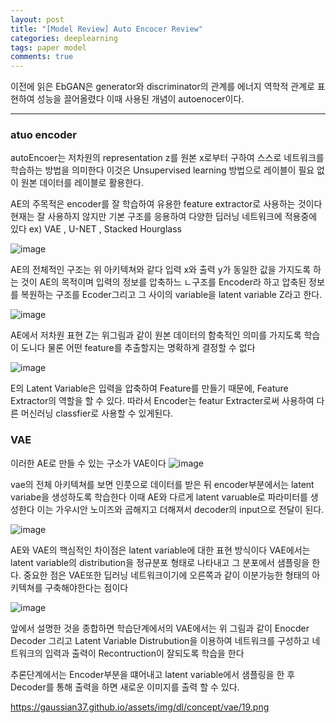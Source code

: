 ```yaml
---
layout: post
title: "[Model Review] Auto Encocer Review"
categories: deeplearning
tags: paper model
comments: true
---
```


이전에 읽은 EbGAN은 generator와 discriminator의 관계를 에너지 역학적 관계로 표현하여 성능을 끌어올렸다 이때 사용된 개념이
autoenocer이다. 

------------

### atuo encoder
autoEncoer는 저차원의 representation z를 원본 x로부터 구하여 스스로 네트워크를 학습하는 방법을 의미한다 이것은
Unsupervised learning 방법으로 레이블이 필요 없이 원본 데이터를 레이블로 활용한다.

AE의 주목적은 encoder를 잘 학습하여 유용한 feature extractor로 사용하는 것이다 현재는 잘 사용하지 않지만 기본 구조를 
응용하여 다양한 딥러닝 네트워크에 적용중에 있다 ex) VAE , U-NET , Stacked Hourglass

![image](https://user-images.githubusercontent.com/65720894/133219676-762224ba-5b72-4324-ac45-086ec3de550f.png)

AE의 전체적인 구조는 위 아키텍쳐와 같다 입력 x와 출력 y가 동일한 값을 가지도록 하는 것이 AE의 목적이며 입력의 정보를 압축하느 ㄴ구조를
Encoder라 하고 압축된 정보를 복원하는 구조를 Ecoder그리고 그 사이의 variable을 latent variable Z라고 한다.


![image](https://user-images.githubusercontent.com/65720894/133220268-4f87fa71-3007-4a72-83b7-f05b88053995.png)

AE에서 저차원 표현 Z는 위그림과 같이 원본 데이터의 함축적인 의미를 가지도록 학습이 도니다 물론 어떤 feature를 추출할지는
명확하게 결정할 수 없다 

![image](https://user-images.githubusercontent.com/65720894/133220537-ee05d267-0ed9-4899-9c6d-17032eb9f5a3.png)

E의 Latent Variable은 입력을 압축하여 Feature를 만들기 때문에, Feature Extractor의 역할을 할 수 있다. 따라서 Encoder는
featur Extracter로써 사용하여 다른 머신러닝 classfier로 사용할 수 있게된다. 


### VAE

이러한 AE로 만들 수 있는 구소가 VAE이다 
![image](https://user-images.githubusercontent.com/65720894/133221188-5a84372d-9041-49a0-ab8a-6f7bbabbb17d.png)

vae의 전체 아키텍쳐를 보면 인풋으로 데이터를 받은 뒤 encoder부분에서는 latent variabe을 생성하도록 학습한다
이때 AE와 다르게 latent varuable로 파라미터를 생성한다 이는 가우시안 노이즈와 곱해지고 더해져서 decoder의 
input으로 전달이 된다.


![image](https://user-images.githubusercontent.com/65720894/133221430-dfe4cbfd-0379-4838-a63e-d2d479250d7a.png)

AE와 VAE의 핵심적인 차이점은 latent variable에 대한 표현 방식이다 VAE에서는 latent variable의 distribution을 정규분포 형태로
나타내고 그 분포에서 샘플링을 한다. 중요한 점은 VAE또한 딥러닝 네트워크이기에 
오른쪽과 같이 이분가능한 형태의 아키텍쳐를 구축해야한다는 점이다

![image](https://user-images.githubusercontent.com/65720894/133222955-024f531c-c002-4b33-a359-e97f96d55364.png)


앞에서 설명한 것을 종합하면 학습단계에서의 VAE에서는 위 그림과 같이 Enocder Decoder 그리고 Latent Variable Distrubution을 이용하여
네트워크를 구성하고 네트워크의 입력과 출력이 Recontruction이 잘되도록 학습을 한다 

추론단계에서는 Encoder부분을 떄어내고 latent variable에서 샘플링을 한 후 Decoder를 통해 출력을 하면 새로운 이미지를 출력
할 수 있다.

https://gaussian37.github.io/assets/img/dl/concept/vae/19.png





